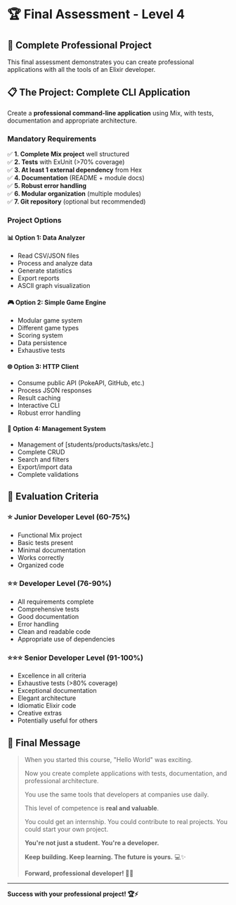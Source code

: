 # 🏆 Final Assessment - Level 4

## 🎯 Complete Professional Project

This final assessment demonstrates you can create professional applications with all the tools of an Elixir developer.

## 📋 The Project: Complete CLI Application

Create a **professional command-line application** using Mix, with tests, documentation and appropriate architecture.

### Mandatory Requirements

✅ **1. Complete Mix project** well structured  
✅ **2. Tests** with ExUnit (>70% coverage)  
✅ **3. At least 1 external dependency** from Hex  
✅ **4. Documentation** (README + module docs)  
✅ **5. Robust error handling**  
✅ **6. Modular organization** (multiple modules)  
✅ **7. Git repository** (optional but recommended)

### Project Options

#### 📊 Option 1: Data Analyzer
- Read CSV/JSON files
- Process and analyze data
- Generate statistics
- Export reports
- ASCII graph visualization

#### 🎮 Option 2: Simple Game Engine
- Modular game system
- Different game types
- Scoring system
- Data persistence
- Exhaustive tests

#### 🌐 Option 3: HTTP Client
- Consume public API (PokeAPI, GitHub, etc.)
- Process JSON responses
- Result caching
- Interactive CLI
- Robust error handling

#### 📝 Option 4: Management System
- Management of [students/products/tasks/etc.]
- Complete CRUD
- Search and filters
- Export/import data
- Complete validations

## 🎯 Evaluation Criteria

### ⭐ Junior Developer Level (60-75%)
- Functional Mix project
- Basic tests present
- Minimal documentation
- Works correctly
- Organized code

### ⭐⭐ Developer Level (76-90%)
- All requirements complete
- Comprehensive tests
- Good documentation
- Error handling
- Clean and readable code
- Appropriate use of dependencies

### ⭐⭐⭐ Senior Developer Level (91-100%)
- Excellence in all criteria
- Exhaustive tests (>80% coverage)
- Exceptional documentation
- Elegant architecture
- Idiomatic Elixir code
- Creative extras
- Potentially useful for others

## 💝 Final Message

> When you started this course, "Hello World" was exciting.
> 
> Now you create complete applications with tests, documentation, and professional architecture.
> 
> You use the same tools that developers at companies use daily.
> 
> This level of competence is **real and valuable**.
> 
> You could get an internship. You could contribute to real projects. You could start your own project.
> 
> **You're not just a student. You're a developer.**
> 
> **Keep building. Keep learning. The future is yours.** 💻✨
>
> **Forward, professional developer! 🚀🎯**

---

**Success with your professional project! 🏆⚡**


